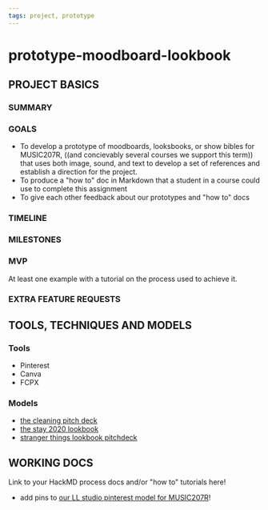 ```yaml
---
tags: project, prototype
---
```


# prototype-moodboard-lookbook



## PROJECT BASICS

### SUMMARY


### GOALS

* To develop a prototype of moodboards, looksbooks, or show bibles for MUSIC207R, ((and concievably several courses we support this term)) that uses both image, sound, and text to develop a set of references and establish a direction for the project.
* To produce a "how to" doc in Markdown that a student in a course could use to complete this assignment 
* To give each other feedback about our prototypes and "how to" docs


### TIMELINE


### MILESTONES


### MVP

At least one example with a tutorial on the process used to achieve it. 

### EXTRA FEATURE REQUESTS


   
   

## TOOLS, TECHNIQUES AND MODELS

### Tools
* Pinterest
* Canva
* FCPX

### Models
* [the cleaning pitch deck](https://files.slack.com/files-pri/T0HTW3H0V-F02V9PG95HD/the_cleaning_pitch_deck_10-02-20.pdf?pub_secret=dbd0ba89de)
* [the stay 2020 lookbook](https://bokcenter.slack.com/files/U01BSSTF38D/F01PWAUJKRP/the_stay_2020_lookbook.pptx.pdf)
* [stranger things lookbook pitchdeck](http://www.zen134237.zen.co.uk/Stranger_Things/Stranger_Things_-_Bible.pdf)



## WORKING DOCS
Link to your HackMD process docs and/or "how to" tutorials here!

* add pins to [our LL studio pinterest model for MUSIC207R](https://pin.it/2yJtTLe)!